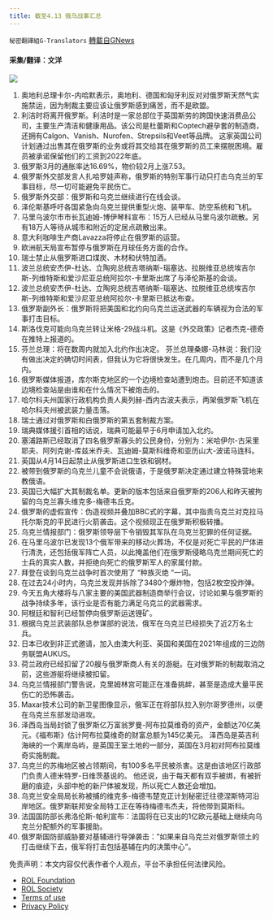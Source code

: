 ```yaml
---
title: 截至4.13 俄乌战事汇总
---
```

`秘密翻譯組G-Translators` [轉載自GNews](https://gnews.org/zh-hans/2341469/)

#### 采集/翻译：文洋
![](https://assets.gnews.org/wp-content/uploads/2022/04/16498698501.png)
1. 奥地利总理卡尔-内哈默表示，奥地利、德国和匈牙利反对对俄罗斯天然气实施禁运，因为制裁主要应该让俄罗斯感到痛苦，而不是欧盟。
2. 利洁时将离开俄罗斯。利洁时是一家总部位于英国斯劳的跨国快速消费品公司，主要生产清洁和健康用品。该公司是杜蕾斯和Coptech避孕套的制造商，还拥有Calgon、Vanish、Nurofen、Strepsils和Veet等品牌。
这家英国公司计划通过出售其在俄罗斯的业务或将其交给其在俄罗斯的员工来摆脱困境。雇员被承诺保留他们的工资到2022年底。
3. 俄罗斯3月的通胀率达16.69%，物价较2月上涨7.53。
4. 俄罗斯外交部发言人扎哈罗娃声称，俄罗斯的特别军事行动只打击乌克兰的军事目标，尽一切可能避免平民伤亡。
5. 俄罗斯外交部：俄罗斯和乌克兰继续进行在线会谈。
6. 泽伦斯基呼吁各国紧急向乌克兰提供重型火炮、装甲车、防空系统和飞机。
7. 马里乌波尔市市长瓦迪姆-博伊琴科宣布：15万人已经从马里乌波尔疏散。另有18万人等待从城市和附近的定居点疏散出来。
8. 意大利咖啡生产商Lavazza将停止在俄罗斯的运营。
9. 欧洲航天局宣布暂停与俄罗斯在月球任务方面的合作。
10. 瑞士禁止从俄罗斯进口煤炭、木材和伏特加酒。
11. 波兰总统安杰伊-杜达、立陶宛总统吉塔纳斯-瑙塞达、拉脱维亚总统埃吉尔斯-列维特斯和爱沙尼亚总统阿拉尔-卡里斯出席了与泽伦斯基的会谈。
12. 波兰总统安杰伊-杜达、立陶宛总统吉塔纳斯-瑙塞达、拉脱维亚总统埃吉尔斯-列维特斯和爱沙尼亚总统阿拉尔-卡里斯已抵达布查。
13. 俄罗斯副外长：俄罗斯将把美国和北约向乌克兰运送武器的车辆视为合法的军事打击目标。
14. 斯洛伐克可能向乌克兰转让米格-29战斗机。这是《外交政策》记者杰克-德奇在推特上报道的。
15. 芬兰总理：将在数周内就加入北约作出决定。
芬兰总理桑娜-马林说：我们没有做出决定的确切时间表，但我认为它将很快发生。在几周内，而不是几个月内。
16. 俄罗斯媒体报道，库尔斯克地区的一个边境检查站遭到炮击。目前还不知道该边境检查站是由谁和在什么情况下被炮击的。
17. 哈尔科夫州国家行政机构负责人奥列赫-西内古波夫表示，两架俄罗斯飞机在哈尔科夫州被武装力量击落。
18. 瑞士通过对俄罗斯和白俄罗斯的第五套制裁方案。
19. 瑞典媒体援引首相的话说，瑞典可能最早于6月申请加入北约。
20. 塞浦路斯已经取消了四名俄罗斯寡头的公民身份，分别为：米哈伊尔-古采里耶夫、阿列克谢-库兹米乔夫、瓦迪姆-莫斯科维奇和亚历山大-波诺马连科。
21. 英国从4月14日起禁止从俄罗斯进口生铁和钢材。
22. 被带到俄罗斯的乌克兰儿童不会说俄语，于是俄罗斯决定通过建立特殊营地来教俄语。
23. 英国已大幅扩大其制裁名单。更新的版本包括来自俄罗斯的206人和昨天被拘留的乌克兰寡头维克多-梅德韦丘克。
24. 俄罗斯的虚假宣传：伪造视频并叠加BBC式的字幕，其中指责乌克兰对克拉马托尔斯克的平民进行火箭袭击。这个视频现正在俄罗斯积极转播。
25. 乌克兰情报部门：俄罗斯领导层下令销毁其军队在乌克兰犯罪的任何证据。
26. 在马里乌波尔已发现13个俄军带来的移动火葬场，不仅是对死亡平民的尸体进行清洗，还包括俄军阵亡人员，以此掩盖他们在俄罗斯侵略乌克兰期间死亡的士兵的真实人数，并拒绝向死亡的俄罗斯军人的家属付款。
27. 拜登在谈到乌克兰战争时首次使用了 “种族灭绝 “一词。
28. 在过去24小时内，乌克兰发现并拆除了3480个爆炸物，包括2枚空投炸弹。
29. 今天五角大楼将与八家主要的美国武器制造商举行会议，讨论如果与俄罗斯的战争持续多年，该行业是否有能力满足乌克兰的武器需求。
30. 阿根廷和智利已经暂停向俄罗斯运送锂矿。
31. 根据乌克兰武装部队总参谋部的说法，俄军在乌克兰已经损失了近2万名士兵。
32. 日本已收到非正式邀请，加入由澳大利亚、英国和美国在2021年组成的三边防务联盟AUKUS。
33. 荷兰政府已经扣留了20艘与俄罗斯商人有关的游艇。在对俄罗斯的制裁取消之前，这些游艇将继续被扣留。
34. 乌克兰情报部门警告说，克里姆林宫可能正在准备挑衅，甚至是造成大量平民伤亡的恐怖袭击。
35. Maxar技术公司的新卫星图像显示，俄军正在将部队拉入别尔哥罗德州，以便在乌克兰东部发动进攻。
36. 泽西岛当局封锁了俄罗斯亿万富翁罗曼-阿布拉莫维奇的资产，金额达70亿美元。《福布斯》估计阿布拉莫维奇的财富总额为145亿美元。
泽西岛是英吉利海峡的一个离岸岛屿，是英国王室土地的一部分，英国在3月初对阿布拉莫维奇实施制裁。
37. 乌克兰的苏梅地区被占领期间，有100多名平民被杀害。这是由该地区行政部门负责人德米特罗-日维茨基说的。
他还说，由于每天都有双手被绑，有被折磨的痕迹，头部中枪的新尸体被发现，所以死亡人数还会增加。
38. 乌克兰安全局局长称被捕的维克多-梅德韦楚克正计划秘密迁往德涅斯特河沿岸地区。俄罗斯联邦安全局特工正在等待梅德韦杰夫，将他带到莫斯科。
39. 法国国防部长弗洛伦斯-帕利宣布：法国将在已支出的1亿欧元基础上继续向乌克兰分配额外的军事援助。
40. 俄罗斯国防部威胁要对基辅进行导弹袭击：”如果来自乌克兰对俄罗斯领土的打击继续下去，俄军将打击包括基辅在内的决策中心”。


 

免责声明：本文内容仅代表作者个人观点，平台不承担任何法律风险。

- [ROL Foundation](https://rolfoundation.org/)
- [ROL Society](https://rolsociety.org/)
- [Terms of use](https://gnews.org/terms-of-use-3/)
- [Privacy Policy](https://gnews.org/privacy-policy/)
